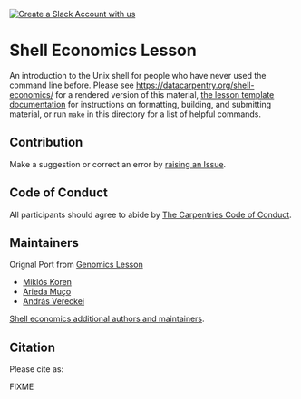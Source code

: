 [![Create a Slack Account with us](https://img.shields.io/badge/Create_Slack_Account-The_Carpentries-071159.svg)](https://swc-slack-invite.herokuapp.com/) 

# Shell Economics Lesson

An introduction to the Unix shell for people who have never used the command line before.
Please see <https://datacarpentry.org/shell-economics/> for a rendered version of this material,
[the lesson template documentation](https://carpentries.github.io/lesson-example/)
for instructions on formatting, building, and submitting material,
or run `make` in this directory for a list of helpful commands.


## Contribution

Make a suggestion or correct an error by [raising an Issue](https://github.com/datacarpentry/shell-economics/issues).

## Code of Conduct

All participants should agree to abide by [The Carpentries Code of Conduct](http://www.datacarpentry.org/code-of-conduct/).

## Maintainers

Orignal Port from [Genomics Lesson](https://datacarpentry.org/shell-genomics/)

* [Miklós Koren](https://github.com/korenmiklos)
* [Arieda Muço](https://github.com/ariedamuco) 
* [András Vereckei](https://github.com/andrasvereckei)

[Shell economics additional authors and maintainers](https://github.com/datacarpentry/shell-economics/network/members). 

## Citation

Please cite as:

FIXME
